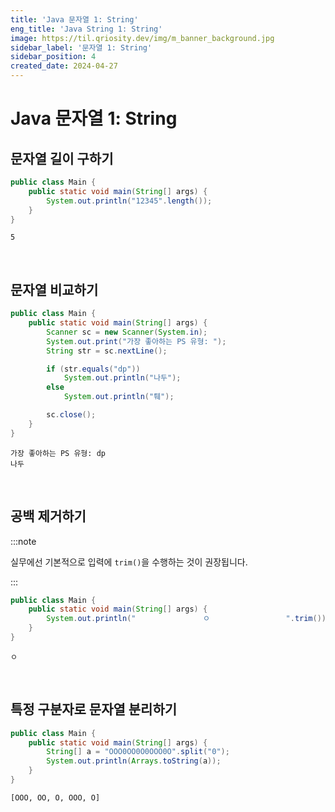 ```yaml
---
title: 'Java 문자열 1: String'
eng_title: 'Java String 1: String'
image: https://til.qriosity.dev/img/m_banner_background.jpg
sidebar_label: '문자열 1: String'
sidebar_position: 4
created_date: 2024-04-27
---
```


# Java 문자열 1: String

## 문자열 길이 구하기

```java
public class Main {
    public static void main(String[] args) {
        System.out.println("12345".length());
    }
}
```
```text title=결과
5
```

<br />

## 문자열 비교하기

```java
public class Main {
    public static void main(String[] args) {
        Scanner sc = new Scanner(System.in);
        System.out.print("가장 좋아하는 PS 유형: ");
        String str = sc.nextLine();

        if (str.equals("dp"))
            System.out.println("나두");
        else
            System.out.println("퉤");

        sc.close();
    }
}
```
```text title=결과
가장 좋아하는 PS 유형: dp
나두
```

<br />

## 공백 제거하기

:::note

실무에선 기본적으로 입력에 `trim()`을 수행하는 것이 권장됩니다.

:::

```java
public class Main {
    public static void main(String[] args) {
        System.out.println("               ㅇ                 ".trim());
    }
}
```
```text title=결과
ㅇ
```

<br />

## 특정 구분자로 문자열 분리하기

```java
public class Main {
    public static void main(String[] args) {
        String[] a = "OOO0OO0O0OOO0O".split("0");
        System.out.println(Arrays.toString(a));
    }
}
```
```text title=결과
[OOO, OO, O, OOO, O]
```

<br />